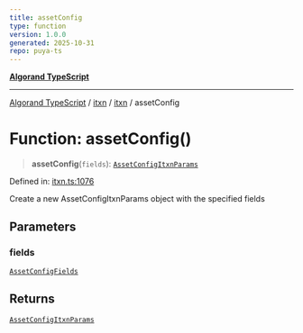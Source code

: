 ```yaml
---
title: assetConfig
type: function
version: 1.0.0
generated: 2025-10-31
repo: puya-ts
---
```

[**Algorand TypeScript**](../../../../README.md)

***

[Algorand TypeScript](../../../../modules.md) / [itxn](../../../README.md) / [itxn](../README.md) / assetConfig

# Function: assetConfig()

> **assetConfig**(`fields`): [`AssetConfigItxnParams`](../classes/AssetConfigItxnParams.md)

Defined in: [itxn.ts:1076](https://github.com/algorandfoundation/puya-ts/blob/main/packages/algo-ts/src/itxn.ts#L1076)

Create a new AssetConfigItxnParams object with the specified fields

## Parameters

### fields

[`AssetConfigFields`](../interfaces/AssetConfigFields.md)

## Returns

[`AssetConfigItxnParams`](../classes/AssetConfigItxnParams.md)

